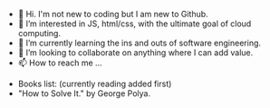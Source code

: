 - 👋 Hi. I'm not new to coding but I am new to Github.
- 👀 I’m interested in JS, html/css, with the ultimate goal of cloud computing.
- 🌱 I’m currently learning the ins and outs of software engineering. 
- 💞️ I’m looking to collaborate on anything where I can add value.
- 📫 How to reach me ...

<!---
AKTuminello/AKTuminello is a ✨ special ✨ repository because its `README.md` (this file) appears on your GitHub profile.
You can click the Preview link to take a look at your changes.
--->
- Books list: (currently reading added first)
- "How to Solve It." by George Polya.
